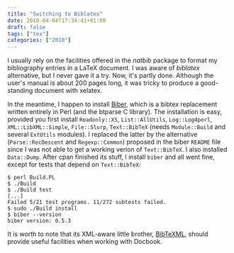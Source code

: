 ```yaml
---
title: "Switching to Biblatex"
date: 2010-04-04T17:34:41+01:00
draft: false
tags: ["tex"]
categories: ["2010"]
---
```


I usually rely on the facilities offered in the *natbib* package to format my bibliography entries in a LaTeX document. I was aware of *biblatex* alternative, but I never gave it a try. Now, it's partly done. Although the user's manual is about 200 pages long, it was tricky to produce a good-standing document with xelatex.

In the meantime, I happen to install [Biber][Biber], which is a bibtex replacement written entirely in Perl (and the btparse C library). The installation is easy, provided you first install `Readonly::XS`, `List::AllUtils`, `Log::Log4perl`, `XML::LibXML::Simple`, `File::Slurp`, `Text::BibTeX` (needs `Module::Build` and several `ExtUtils` modules). I replaced the latter by the alternative (`Parse::RecDescent` and `Regexp::Common`) proposed in the biber `README` file since I was not able to get a working verion of `Text::BibTeX`. I also installed `Data::Dump`. After cpan finished its stuff, I install `biber` and all went fine, except for tests that depend on `Text::BibTeX`:

```
$ perl Build.PL
$ ./Build
$ ./Build test
[...]
Failed 5/21 test programs. 11/272 subtests failed.
$ sudo ./Build install
$ biber --version
biber version: 0.5.3
```

It is worth to note that its XML-aware little brother, [BibTeXML][BibTeXML], should provide useful facilities when working with Docbook.

[Biber]: http://biblatex-biber.sourceforge.net/ "Biber"
[BibTeXML]: http://sourceforge.net/projects/bibtexml/ "BibTeXML"
